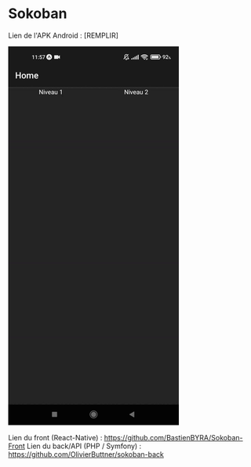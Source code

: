 # Sokoban

Lien de l'APK Android : [REMPLIR]

![](https://github.com/BastienBYRA/Sokoban-Front/blob/master/gameplay.gif)

Lien du front (React-Native) : https://github.com/BastienBYRA/Sokoban-Front
Lien du back/API (PHP / Symfony) : https://github.com/OlivierButtner/sokoban-back

